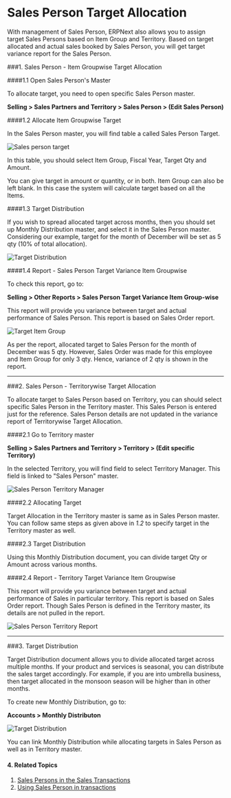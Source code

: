 <!-- add-breadcrumbs -->
# Sales Person Target Allocation

With management of Sales Person, ERPNext also allows you to assign target Sales Persons based on Item Group and Territory. Based on target allocated and actual sales booked by Sales Person, you will get target variance report for the Sales Person.

###1. Sales Person - Item Groupwise Target Allocation

####1.1 Open Sales Person's Master

To allocate target, you need to open specific Sales Person master.

**Selling > Sales Partners and Territory > Sales Person > (Edit Sales Person)**

####1.2 Allocate Item Groupwise Target

In the Sales Person master, you will find table a called Sales Person Target.

<img class="screenshot" alt="Sales person target " src="{{docs_base_url}}/assets/img/selling/sales-person-target-item-group.png">

In this table, you should select Item Group, Fiscal Year, Target Qty and Amount. 

<div class=well>You can give target in amount or quantity, or in both. Item Group can also be left blank. In this case the system will calculate target based on all the Items.</div>

####1.3 Target Distribution

If you wish to spread allocated target across months, then you should set up Monthly Distribution master, and select it in the Sales Person master. Considering our example, target for the month of December will be set as 5 qty (10% of total allocation).

<img class="screenshot" alt="Target Distribution" src="{{docs_base_url}}/assets/img/selling/sales-person-target-distribution.gif">

####1.4 Report - Sales Person Target Variance Item Groupwise

To check this report, go to:

**Selling > Other Reports > Sales Person Target Variance Item Group-wise**

This report will provide you variance between target and actual performance of Sales Person. This report is based on Sales Order report.


<img class="screenshot" alt="Target Item Group" src="{{docs_base_url}}/assets/img/selling/sales-person-item-group-report.png">

As per the report, allocated target to Sales Person for the month of December was 5 qty. However, Sales Order was made for this employee and Item Group for only 3 qty. Hence, variance of 2 qty is shown in the report.

---

###2. Sales Person - Territorywise Target Allocation

To allocate target to Sales Person based on Territory, you can should select specific Sales Person in the Territory master. This Sales Person is entered just for the reference. Sales Person details are not updated in the variance report of Territorywise Target Allocation.

####2.1 Go to Territory master

**Selling > Sales Partners and Territory > Territory > (Edit specific Territory)**

In the selected Territory, you will find field to select Territory Manager. This field is linked to "Sales Person" master.

<img class="screenshot" alt="Sales Person Territory Manager" src="{{docs_base_url}}/assets/img/selling/sales-person-territory-manager.png">

####2.2 Allocating Target

Target Allocation in the Territory master is same as in Sales Person master. You can follow same steps as given above in _1.2_ to specify target in the Territory master as well.

####2.3 Target Distribution

Using this Monthly Distribution document, you can divide target Qty or Amount across various months.

####2.4 Report - Territory Target Variance Item Groupwise

This report will provide you variance between target and actual performance of Sales in particular territory. This report is based on Sales Order report. Though Sales Person is defined in the Territory master, its details are not pulled in the report.

<img class="screenshot" alt="Sales Person Territory Report" src="{{docs_base_url}}/assets/img/selling/sales-person-territory-report.png">

---

###3. Target Distribution

Target Distribution document allows you to divide allocated target across multiple months. If your product and services is seasonal, you can distribute the sales target accordingly. For example, if you are into umbrella business, then target allocated in the monsoon season will be higher than in other months.

To create new Monthly Distribution, go to:

**Accounts > Monthly Distributon**

<img class="screenshot" alt="Target Distribution" src="{{docs_base_url}}/assets/img/selling/target-distribution.png">

You can link Monthly Distribution while allocating targets in Sales Person as well as in Territory master.

#### 4. Related Topics
1. [Sales Persons in the Sales Transactions](/docs/user/manual/en/selling/articles/sales-persons-in-the-sales-transactions)
1. [Using Sales Person in transactions](/docs/user/manual/en/selling/articles/sales-persons-in-the-sales-transactions)
